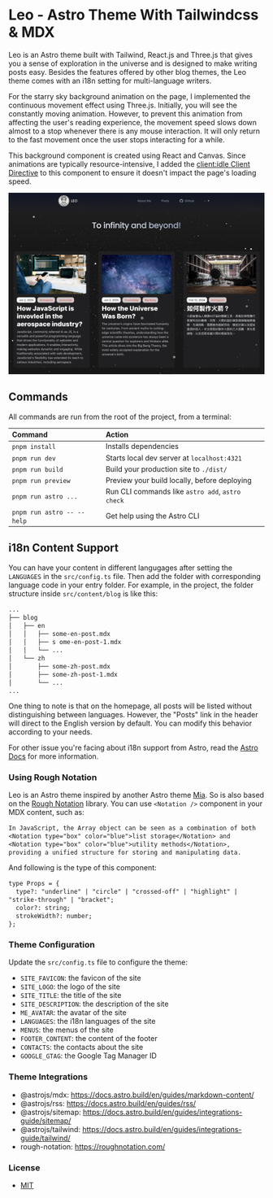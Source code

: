 # Leo - Astro Theme With Tailwindcss & MDX


Leo is an Astro theme built with Tailwind, React.js and Three.js that gives you a sense of exploration in the universe and is designed to make writing posts easy. Besides the features offered by other blog themes, the Leo theme comes with an i18n setting for multi-language writers.

For the starry sky background animation on the page, I implemented the continuous movement effect using Three.js. Initially, you will see the constantly moving animation. However, to prevent this animation from affecting the user's reading experience, the movement speed slows down almost to a stop whenever there is any mouse interaction. It will only return to the fast movement once the user stops interacting for a while.

This background component is created using React and Canvas. Since animations are typically resource-intensive, I added the [client:idle Client Directive](https://docs.astro.build/en/reference/directives-reference/#clientidle) to this component to ensure it doesn't impact the page's loading speed.

![Theme Preview](public/theme-preview.png)

## Commands

All commands are run from the root of the project, from a terminal:

| Command                   | Action                                           |
| :------------------------ | :----------------------------------------------- |
| `pnpm install`             | Installs dependencies                            |
| `pnpm run dev`             | Starts local dev server at `localhost:4321`      |
| `pnpm run build`           | Build your production site to `./dist/`          |
| `pnpm run preview`         | Preview your build locally, before deploying     |
| `pnpm run astro ...`       | Run CLI commands like `astro add`, `astro check` |
| `pnpm run astro -- --help` | Get help using the Astro CLI                     |

## i18n Content Support

You can have your content in different langugages after setting the `LANGUAGES` in the `src/config.ts` file. Then add the folder with corresponding language code in your entry folder. For example, in the project, the folder structure inside `src/content/blog` is like this:

```
...
├── blog
│   ├── en
│   │   ├── some-en-post.mdx
│   │   ├── s ome-en-post-1.mdx
│   │   └── ...
│   └── zh
│       ├── some-zh-post.mdx
│       ├── some-zh-post-1.mdx
│       └── ...
...
```

One thing to note is that on the homepage, all posts will be listed without distinguishing between languages. However, the "Posts" link in the header will direct to the English version by default. You can modify this behavior according to your needs.

For other issue you're facing about i18n support from Astro, read the [Astro Docs](https://docs.astro.build/en/recipes/i18n/) for more information.


### Using Rough Notation
Leo is an Astro theme inspired by another Astro theme [Mia](https://github.com/infinity-ooo/astro-theme-mia). So is also based on the [Rough Notation](https://roughnotation.com/) library. You can use `<Notation />` component in your MDX content, such as:

```mdx
In JavaScript, the Array object can be seen as a combination of both <Notation type="box" color="blue">list storage</Notation> and <Notation type="box" color="blue">utility methods</Notation>, providing a unified structure for storing and manipulating data.
```

And following is the type of this component:

```tsx
type Props = {
  type?: "underline" | "circle" | "crossed-off" | "highlight" | "strike-through" | "bracket";
  color?: string;
  strokeWidth?: number;
};
```

### Theme Configuration

Update the `src/config.ts` file to configure the theme:

- `SITE_FAVICON`: the favicon of the site
- `SITE_LOGO`: the logo of the site
- `SITE_TITLE`: the title of the site
- `SITE_DESCRIPTION`: the description of the site
- `ME_AVATAR`: the avatar of the site
- `LANGUAGES`: the i18n languages of the site
- `MENUS`: the menus of the site
- `FOOTER_CONTENT`: the content of the footer
- `CONTACTS`: the contacts about the site
- `GOOGLE_GTAG`: the Google Tag Manager ID

### Theme Integrations

- @astrojs/mdx: <https://docs.astro.build/en/guides/markdown-content/>
- @astrojs/rss: <https://docs.astro.build/en/guides/rss/>
- @astrojs/sitemap: <https://docs.astro.build/en/guides/integrations-guide/sitemap/>
- @astrojs/tailwind: <https://docs.astro.build/en/guides/integrations-guide/tailwind/>
- rough-notation: <https://roughnotation.com/>

### License

- [MIT](LICENSE)
